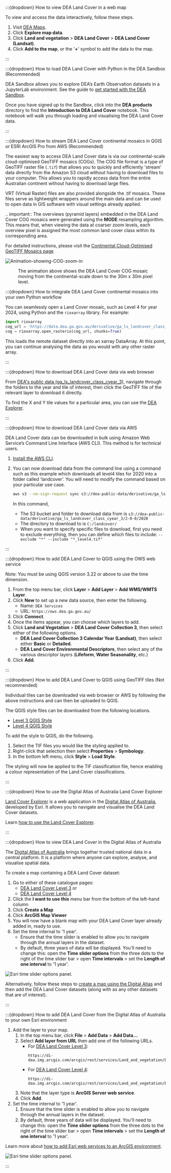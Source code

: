 :::{dropdown} How to view DEA Land Cover in a web map

To view and access the data interactively, follow these steps.

1. Visit [DEA Maps](https://maps.dea.ga.gov.au).
1. Click **Explore map data**.
1. Click **Land and vegetation** &gt; **DEA Land Cover** &gt; **DEA Land Cover (Landsat)**. 
1. Click **Add to the map**, or the '**+**' symbol to add the data to the map.

:::

:::{dropdown} How to load DEA Land Cover with Python in the DEA Sandbox (Recommended)

DEA Sandbox allows you to explore DEA’s Earth Observation datasets in a JupyterLab environment. See the guide to [get started with the DEA Sandbox](/guides/setup/Sandbox/sandbox/).

Once you have signed up to the Sandbox, click into the **DEA products** directory to find the **Introduction to DEA Land Cover** notebook. This notebook will walk you through loading and visualising the DEA Land Cover data.

:::

:::{dropdown} How to stream DEA Land Cover continental mosaics in QGIS or ESRI ArcGIS Pro from AWS (Recommended)

The easiest way to access DEA Land Cover data is via our continental-scale cloud-optimised GeoTIFF mosaics (COGs).
The COG file format is a type of GeoTIFF raster file (`.tif`) that allows you to quickly and efficiently 'stream' data directly from the Amazon S3 cloud without having to download files to your computer.
This allows you to rapidly access data from the entire Australian continent without having to download large files.

VRT (Virtual Raster) files are also provided alongside the .tif mosaics. These files serve as lightweight wrappers around the main data and can be used to open data in GIS software with visual settings already applied.

.. important::
   The overviews (pyramid layers) embedded in the DEA Land Cover COG mosaics were generated using the **MODE** resampling algorithm. This means that, when viewing the data at coarser zoom levels, each overview pixel is assigned the most common land cover class within its corresponding area.
   
For detailed instructions, please visit the [Continental Cloud-Optimised GeoTIFF Mosaics page](/guides/continental-cogs-geotiff-mosaics/)

![Animation-showing-COG-zoom-in](/_files/land_cover/zoom_cog_landcover.gif) 

<figure>
    <figcaption>The animation above shows the DEA Land Cover COG mosaic moving from the continental-scale down to the 30m x 30m pixel level.</figcaption>
</figure>

:::{dropdown} How to integrate DEA Land Cover continental mosaics into your own Python workflow

You can seamlessly open a Land Cover mosaic, such as Level 4 for year 2024, using Python and the `rioxarray` library. For example:

```python
import rioxarray
cog_url = 'https://data.dea.ga.gov.au/derivative/ga_ls_landcover_class_cyear_3/2-0-0/continental_mosaics/2024--P1Y/ga_ls_landcover_class_cyear_3_mosaic_2024--P1Y_level4.tif'
cog = rioxarray.open_rasterio(cog_url, chunks=True)
```

This loads the remote dataset directly into an xarray DataArray.
At this point, you can continue analysing the data as you would with any other raster array.

:::

:::{dropdown} How to download DEA Land Cover data via web browser

From [DEA's public data (ga_ls_landcover_class_cyear_3)](https://data.dea.ga.gov.au/?prefix=derivative/ga_ls_landcover_class_cyear_3/2-0-0/), navigate through the folders to the year and tile of interest, then click the GeoTIFF file of the relevant layer to download it directly.

To find the X and Y tile values for a particular area, you can use the [DEA Explorer](https://explorer.dea.ga.gov.au/products/ga_ls_landcover_class_cyear_3).

:::

:::{dropdown} How to download DEA Land Cover data via AWS

DEA Land Cover data can be downloaded in bulk using Amazon Web Service’s Command Line Interface (AWS CLI). This method is for technical users.

1. [Install the AWS CLI](https://docs.aws.amazon.com/cli/latest/userguide/getting-started-install.html).
1. You can now download data from the command line using a command such as this example which downloads all level4 tiles for 2020 into a folder called ‘landcover’. You will need to modify the command based on your particular use case.

    ```bash
    aws s3 --no-sign-request sync s3://dea-public-data/derivative/ga_ls_landcover_class_cyear_3/2-0-0/2020  C:/landcover/ --exclude "*" --include "*_level4.tif"
    ```

    In this command,

    * The S3 bucket and folder to download data from is `s3://dea-public-data/derivative/ga_ls_landcover_class_cyear_3/2-0-0/2020`
    * The directory to download to is `C:/landcover/`
    * When you want to specify specific files to download, first you need to exclude everything, then you can define which files to include: `--exclude "*" --include "*_level4.tif"`

:::

:::{dropdown} How to add DEA Land Cover to QGIS using the OWS web service

Note: You must be using QGIS version 3.22 or above to use the time dimension.

1. From the top menu bar, click **Layer** &gt; **Add Layer** &gt; **Add WMS/WMTS Layer**.
1. Click **New** to set up a new data source, then enter the following.
    * Name: `DEA Services`
    * URL: `https://ows.dea.ga.gov.au/`
1. Click **Connect**.
1. Once the items appear, you can choose which layers to add.
1. Click **Land and Vegetation** &gt; **DEA Land Cover Collection 3**, then select either of the following options.
    * **DEA Land Cover Collection 3 Calendar Year (Landsat)**, then select either **Basic** or **Detailed**.
    * **DEA Land Cover Environmental Descriptors**, then select any of the various descriptor layers (**Lifeform**, **Water Seasonality**, etc.)
1. Click **Add**.

:::

:::{dropdown} How to add DEA Land Cover to QGIS using GeoTIFF tiles (Not recommended)

Individual tiles can be downloaded via web browser or AWS by following the above instructions and can then be uploaded to QGIS.

The QGIS style files can be downloaded from the following locations.

* [Level 3 QGIS Style](https://dea-public-data.s3.ap-southeast-2.amazonaws.com/derivative/ga_ls_landcover_class_cyear_3/ga_ls_landcover_class_cyear_3_style.qml)
* [Level 4 QGIS Style](https://dea-public-data.s3.ap-southeast-2.amazonaws.com/derivative/ga_ls_landcover_class_cyear_3/ga_ls_landcover_class_cyear_4_style.qml)

To add the style to QGIS, do the following.

1. Select the TIF files you would like the styling applied to.
1. Right-click that selection then select **Properties** &gt; **Symbology**.
1. In the bottom left menu, click **Style** &gt; **Load Style**.

The styling will now be applied to the TIF classification file, hence enabling a colour representation of the Land Cover classifications.

:::

:::{dropdown} How to use the Digital Atlas of Australia Land Cover Explorer

[Land Cover Explorer](https://digital.atlas.gov.au/apps/16e1fac8143341aaa87f761a8a2c330e/explore) is a web application in the [Digital Atlas of Australia](https://digital.atlas.gov.au/), developed by Esri. It allows you to navigate and visualise the DEA Land Cover datasets.

Learn [how to use the Land Cover Explorer](/guides/land-cover-explorer/).

:::

:::{dropdown} How to view DEA Land Cover in the Digital Atlas of Australia

The [Digital Atlas of Australia](https://digital.atlas.gov.au/) brings together trusted national data in a central platform. It is a platform where anyone can explore, analyse, and visualise spatial data.

To create a map containing a DEA Land Cover dataset:

1. Go to either of these catalogue pages: 
    * [DEA Land Cover Level 3](https://digital.atlas.gov.au/datasets/4879aeb3e4a7446ba3f0aba4f5d4635e/explore) or
    * [DEA Land Cover Level 4](https://digital.atlas.gov.au/datasets/3626a8506a3c4ab9a424d51774131441/explore) 
1. Click the **I want to use this** menu bar from the bottom of the left-hand column
1. Click **Create a Map**
1. Click **ArcGIS Map Viewer**
1. You will now have a blank map with your DEA Land Cover layer already added in, ready to use.
1. Set the time internal to '1 year'.
    * Ensure that the time slider is enabled to allow you to navigate through the annual layers in the dataset.
    * By default, three years of data will be displayed. You'll need to change this: open the **Time slider options** from the three dots to the right of the time slider bar &gt; open **Time intervals** &gt; set the **Length of one interval** to '1 year'.

![Esri time slider options panel.](/_files/land_cover/Esri_time_options.png)

Alternatively, follow these steps to [create a map using the Digital Atlas](https://digital.atlas.gov.au/apps/6b0a217d5c704e8fb6c353d6245585ce/explore) and then add the DEA Land Cover datasets (along with as any other datasets that are of interest).

:::

:::{dropdown} How to add DEA Land Cover from the Digital Atlas of Australia to your own Esri environment

1. Add the layer to your map.
    1. In the top menu bar, click **File** &gt; **Add Data** &gt; **Add Data...**
    1. Select **Add layer from URL** then add one of the following URLs.
        * For [DEA Land Cover Level 3](https://digital.atlas.gov.au/datasets/4879aeb3e4a7446ba3f0aba4f5d4635e/explore):
            ```
            https://di-daa.img.arcgis.com/arcgis/rest/services/Land_and_vegetation/DEA_Landcover_Landsat_Level3/ImageServer
            ```
        * For [DEA Land Cover Level 4](https://digital.atlas.gov.au/datasets/3626a8506a3c4ab9a424d51774131441/explore):
            ```
            https://di-daa.img.arcgis.com/arcgis/rest/services/Land_and_vegetation/DEA_Landcover_Landsat_Level4/ImageServer
            ```
    1. Note that the layer type is **ArcGIS Server web service**.
    1. Click **Add**.
1. Set the time internal to '1 year'.
    1. Ensure that the time slider is enabled to allow you to navigate through the annual layers in the dataset.
    1. By default, three years of data will be displayed. You'll need to change this: open the **Time slider options**  from the three dots to the right of the time slider bar &gt; open **Time intervals** &gt; set the **Length of one interval** to '1 year'.

Learn more about [how to add Esri web services to an ArcGIS environment](https://pro.arcgis.com/en/pro-app/latest/help/projects/available-online-resources.htm).

![Esri time slider options panel.](/_files/land_cover/Esri_time_options.png)

:::


